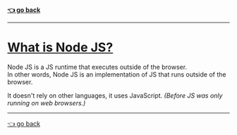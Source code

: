 __[👈 go back](https://github.com/Klosmi/html-basics#node-js--basics)__

---

# [What is Node JS?]()
Node JS is a JS runtime that executes outside of the browser.   
In other words, Node JS is an implementation of JS that runs outside of the browser.

It doesn't rely on other languages, it uses JavaScript. *(Before JS was only running on web browsers.)*

---

[👈 go back](https://github.com/Klosmi/html-basics#node-js--basics)

<br>
